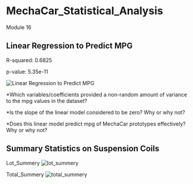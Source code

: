 # MechaCar_Statistical_Analysis
Module 16

## Linear Regression to Predict MPG

R-squared:  0.6825

p-value: 5.35e-11

![Linear Regression to Predict MPG](https://user-images.githubusercontent.com/116606765/221092439-e39ef765-5779-4494-8e5c-eba64e9420b7.png)


*Which variables/coefficients provided a non-random amount of variance to the mpg values in the dataset?

*Is the slope of the linear model considered to be zero? Why or why not?

*Does this linear model predict mpg of MechaCar prototypes effectively? Why or why not?


## Summary Statistics on Suspension Coils

Lot_Summery
![lot_summery](https://user-images.githubusercontent.com/116606765/221092654-b8e57c71-858b-480e-8f2e-59b520080f4b.png)


Total_Summery
![total_summery](https://user-images.githubusercontent.com/116606765/221092695-6b3a69f6-61d4-4204-8ecf-719a36703191.png)
